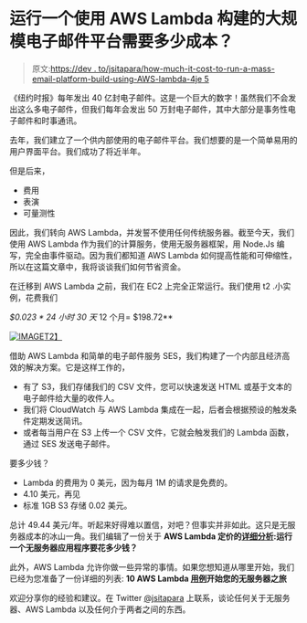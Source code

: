 # 运行一个使用 AWS Lambda 构建的大规模电子邮件平台需要多少成本？

> 原文:[https://dev . to/jsitapara/how-much-it-cost-to-run-a-mass-email-platform-build-using-AWS-lambda-4je 5](https://dev.to/jsitapara/how-much-it-costs-to-run-a-mass-emailing-platform-built-using-aws-lambda-4je5)

《纽约时报》每年发出 40 亿封电子邮件。这是一个巨大的数字！虽然我们不会发出这么多电子邮件，但我们每年会发出 50 万封电子邮件，其中大部分是事务性电子邮件和时事通讯。

去年，我们建立了一个供内部使用的电子邮件平台。我们想要的是一个简单易用的用户界面平台。我们成功了将近半年。

但是后来，

*   费用
*   表演
*   可量测性

因此，我们转向 AWS Lambda，并发誓不使用任何传统服务器。截至今天，我们使用 AWS Lambda 作为我们的计算服务，使用无服务器框架，用 Node.Js 编写，完全由事件驱动。因为我们都知道 AWS Lambda 如何提高性能和可伸缩性，所以在这篇文章中，我将谈谈我们如何节省资金。

在迁移到 AWS Lambda 之前，我们在 EC2 上完全正常运行。我们使用 t2 .小实例，花费我们

**$0.023 * 24 小时* 30 天* 12 个月= $198.72**

[![IMAGE](../Images/45e1aff1635e74fde2309113a6282710.png)T2】](https://res.cloudinary.com/practicaldev/image/fetch/s---JaSmVgQ--/c_limit%2Cf_auto%2Cfl_progressive%2Cq_auto%2Cw_880/https://www.simform.com/wp-content/uploads/2018/08/Serverless-Email-Example-using-SES.png)

借助 AWS Lambda 和简单的电子邮件服务 SES，我们构建了一个内部且经济高效的解决方案。它是这样工作的，

*   有了 S3，我们存储我们的 CSV 文件，您可以快速发送 HTML 或基于文本的电子邮件给大量的收件人。
*   我们将 CloudWatch 与 AWS Lambda 集成在一起，后者会根据预设的触发条件定期发送简讯。
*   或者每当用户在 S3 上传一个 CSV 文件，它就会触发我们的 Lambda 函数，通过 SES 发送电子邮件。

要多少钱？

*   Lambda 的费用为 0 美元，因为每月 1M 的请求是免费的。
*   4.10 美元，再见
*   标准 1GB S3 存储 0.02 美元。

总计 49.44 美元/年。听起来好得难以置信，对吧？但事实并非如此。这只是无服务器成本的冰山一角。我们编辑了一份关于 **AWS Lambda 定价的[详细分析](https://www.simform.com/aws-lambda-pricing/):运行一个无服务器应用程序要花多少钱？**

此外，AWS Lambda 允许你做一些异常的事情。如果您想知道从哪里开始，我们已经为您准备了一份详细的列表: **10 AWS Lambda [用例](https://www.simform.com/serverless-examples-aws-lambda-use-cases/)开始您的无服务器之旅**

欢迎分享你的经验和建议。在 Twitter [@jsitapara](https://twitter.com/JSitapara) 上联系，谈论任何关于无服务器、AWS Lambda 以及任何介于两者之间的东西。